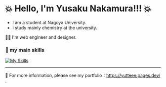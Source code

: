 # 💥 Hello, I'm Yusaku Nakamura!!! 💥 

- I am a student at Nagoya University. 
- I study mainly chemistry at the university.

:technologist: I'm web engineer and designer. 

### :seedling: my main skills

[![My Skills](https://skillicons.dev/icons?i=html,css,js,ts,vue,react,nextjs,express,py,mysql,figma)](https://skillicons.dev)

---
:monocle_face: For more information, please see my portfolio：https://yutteee.pages.dev/ .
